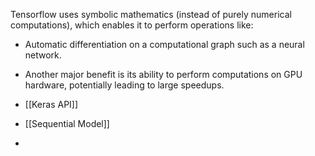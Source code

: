 Tensorflow uses symbolic mathematics (instead of purely numerical computations), which enables it to perform operations like:
- Automatic differentiation on a computational graph such as a neural network. 
- Another major benefit is its ability to perform computations on GPU hardware, potentially leading to large speedups. 

- [[Keras API]]
- [[Sequential Model]]
- 

